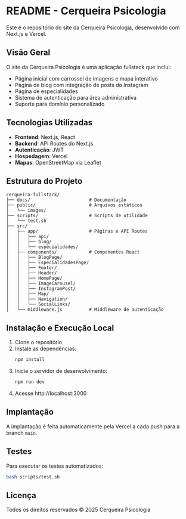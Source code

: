 # README - Cerqueira Psicologia

Este é o repositório do site da Cerqueira Psicologia, desenvolvido com Next.js e Vercel.

## Visão Geral

O site da Cerqueira Psicologia é uma aplicação fullstack que inclui:

- Página inicial com carrossel de imagens e mapa interativo
- Página de blog com integração de posts do Instagram
- Página de especialidades
- Sistema de autenticação para área administrativa
- Suporte para domínio personalizado

## Tecnologias Utilizadas

- **Frontend**: Next.js, React
- **Backend**: API Routes do Next.js
- **Autenticação**: JWT
- **Hospedagem**: Vercel
- **Mapas**: OpenStreetMap via Leaflet

## Estrutura do Projeto

```
cerqueira-fullstack/
├── docs/                      # Documentação
├── public/                    # Arquivos estáticos
│   └── images/
├── scripts/                   # Scripts de utilidade
│   └── test.sh
├── src/
│   ├── app/                   # Páginas e API Routes
│   │   ├── api/
│   │   ├── blog/
│   │   └── especialidades/
│   ├── components/            # Componentes React
│   │   ├── BlogPage/
│   │   ├── EspecialidadesPage/
│   │   ├── Footer/
│   │   ├── Header/
│   │   ├── HomePage/
│   │   ├── ImageCarousel/
│   │   ├── InstagramPost/
│   │   ├── Map/
│   │   ├── Navigation/
│   │   └── SocialLinks/
│   └── middleware.js          # Middleware de autenticação
```

## Instalação e Execução Local

1. Clone o repositório
2. Instale as dependências:
   ```bash
   npm install
   ```
3. Inicie o servidor de desenvolvimento:
   ```bash
   npm run dev
   ```
4. Acesse http://localhost:3000

## Implantação

A implantação é feita automaticamente pela Vercel a cada push para a branch `main`.

## Testes

Para executar os testes automatizados:

```bash
bash scripts/test.sh
```

## Licença

Todos os direitos reservados © 2025 Cerqueira Psicologia
